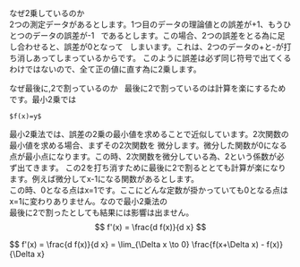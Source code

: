 なぜ2乗しているのか  
2つの測定データがあるとします。1つ目のデータの理論値との誤差が+1、もうひとつのデータの誤差が-1  
であるとします。この場合、2つの誤差をとる為に足し合わせると、誤差が0となって  
しまいます。これは、2つのデータの+と-が打ち消しあってしまっているからです。
このように誤差は必ず同じ符号で出てくるわけではないので、全て正の値に直す為に2乗します。

なぜ最後に,2で割っているのか  
最後に2で割っているのは計算を楽にするためです。最小2乗では
```
$f(x)=y$
```
最小2乗法では、誤差の2乗の最小値を求めることで近似しています。2次関数の最小値を求める場合、まずその2次関数を
微分します。微分した関数が0になる点が最小点になります。この時、2次関数を微分している為、2という係数が必ず出てきます。
この2を打ち消すために最後に2で割るととても計算が楽になります。例えば微分してx-1になる関数があるとします。  
この時、0となる点はx=1です。ここにどんな定数が掛かっていても0となる点はx=1に変わりありません。なので最小2乗法の  
最後に2で割ったとしても結果には影響は出ません。
$$
f'(x) = \frac{d f(x)}{d x}
$$


$$
f'(x) = \frac{d f(x)}{d x} = \lim_{\Delta x \to 0} \frac{f(x+\Delta x) - f(x)}{\Delta x}
